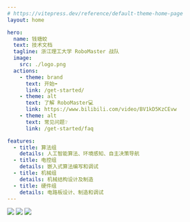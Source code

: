 ```yaml
---
# https://vitepress.dev/reference/default-theme-home-page
layout: home

hero:
  name: 钱塘蛟
  text: 技术文档
  tagline: 浙江理工大学 RoboMaster 战队
  image:
    src: ./logo.png
  actions:
    - theme: brand
      text: 开始➡️
      link: /get-started/
    - theme: alt
      text: 了解 RoboMaster💻
      link: https://www.bilibili.com/video/BV1kD5KzCEvw
    - theme: alt
      text: 常见问题❔
      link: /get-started/faq

features:
  - title: 算法组
    details: 人工智能算法、环境感知、自主决策导航
  - title: 电控组
    details: 嵌入式算法编写和调试
  - title: 机械组
    details: 机械结构设计及制造
  - title: 硬件组
    details: 电路板设计、制造和调试
---
```


![](/album/FA7A6994-opq3139806501.jpg)
![](/album/FG__4848-opq3139806429.jpg)
![](/album/FG__9014-opq3159817776.jpg)

<!-- <script setup>
  if (typeof window !== 'undefined') {
    window.location.href = '/get-started/faq/';
  }
</script> -->

<style>
:root {
  --vp-home-hero-name-color: transparent;
  --vp-home-hero-name-background: -webkit-linear-gradient(120deg, #23AC3A 30%, #00B6E9);
}
</style>
